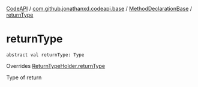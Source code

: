[CodeAPI](../../index.md) / [com.github.jonathanxd.codeapi.base](../index.md) / [MethodDeclarationBase](index.md) / [returnType](.)

# returnType

`abstract val returnType: Type`

Overrides [ReturnTypeHolder.returnType](../-return-type-holder/return-type.md)

Type of return

